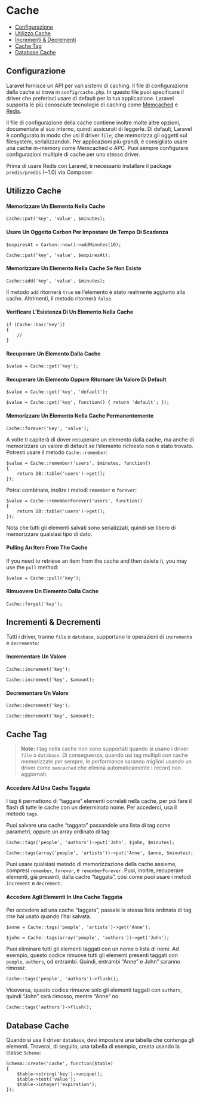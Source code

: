 # Cache

- [Configurazione](#configurazione)
- [Utilizzo Cache](#utilizzo-cache)
- [Incrementi & Decrementi](#incrementi-e-decrementi)
- [Cache Tag](#cache-tag)
- [Database Cache](#database-cache)

<a name="configurazione"></a>
## Configurazione

Laravel fornisce un API per vari sistemi di caching. Il file di configurazione della cache si trova in `config/cache.php`. In questo file puoi specificare il driver che preferisci usare di default per la tua applicazione. Laravel supporta le più conosciute tecnologie di caching come [Memcached](http://memcached.org) e [Redis](http://redis.io).

Il file di configurazione della cache contiene inoltre molte altre opzioni, documentate al suo interno, quindi assicurati di leggerle. Di default, Laravel è configurato in modo che usi il driver `file`, che memorizza gli oggetti sul filesystem, serializzandoli. Per applicazioni più grandi, è consigliato usare una cache in-memory come Memcached o APC. Puoi sempre configurare configurazioni multiple di cache per uno stesso driver.

Prima di usare Redis con Laravel, è necessario installare il package `predis/predis` (~1.0) via Composer.

<a name="utilizzo-cache"></a>
## Utilizzo Cache

#### Memorizzare Un Elemento Nella Cache

	Cache::put('key', 'value', $minutes);

#### Usare Un Oggetto Carbon Per Impostare Un Tempo Di Scadenza

	$expiresAt = Carbon::now()->addMinutes(10);

	Cache::put('key', 'value', $expiresAt);

#### Memorizzare Un Elemento Nella Cache Se Non Esiste

	Cache::add('key', 'value', $minutes);

Il metodo `add` ritornerà `true` se l'elemento è stato realmente aggiunto alla cache. Altrimenti, il metodo ritornerà `false`.

#### Verificare L'Esistenza Di Un Elemento Nella Cache

	if (Cache::has('key'))
	{
		//
	}

#### Recuperare Un Elemento Dalla Cache

	$value = Cache::get('key');

#### Recuperare Un Elemento Oppure Ritornare Un Valore Di Default

	$value = Cache::get('key', 'default');

	$value = Cache::get('key', function() { return 'default'; });

#### Memorizzare Un Elemento Nella Cache Permanentemente

	Cache::forever('key', 'value');

A volte ti capiterà di dover recuperare un elemento dalla cache, ma anche di memorizzare un valore di default se l’elemento richiesto non è stato trovato. Potresti usare il metodo `Cache::remember`:

	$value = Cache::remember('users', $minutes, function()
	{
		return DB::table('users')->get();
	});

Potrai combinare, inoltre i metodi `remember` e `forever`:

	$value = Cache::rememberForever('users', function()
	{
		return DB::table('users')->get();
	});

Nota che tutti gli elementi salvati sono serializzati, quindi sei libero di memorizzare qualsiasi tipo di dato.

#### Pulling An Item From The Cache

If you need to retrieve an item from the cache and then delete it, you may use the `pull` method:

	$value = Cache::pull('key');

#### Rimuovere Un Elemento Dalla Cache

	Cache::forget('key');

<a name="incrementi-e-decrementi"></a>
## Incrementi & Decrementi

Tutti i driver, tranne `file` e `database`, supportano le operazioni di `incremento` e `decremento`:

#### Incrementare Un Valore

	Cache::increment('key');

	Cache::increment('key', $amount);

#### Decrementare Un Valore

	Cache::decrement('key');

	Cache::decrement('key', $amount);

<a name="cache-tags"></a>
## Cache Tag

> **Note:** I tag nella cache non sono supportati quando si usano i driver `file` o `database`. Di conseguenza, quando usi tag multipli con cache memorizzate per sempre, le performance saranno migliori usando un driver come `memcached` che elimina automaticamente i record non aggiornati.

#### Accedere Ad Una Cache Taggata

I tag ti permettono di “taggare” elementi correlati nella cache, per poi fare il flash di tutte le cache con un determinato nome. Per accederci, usa il metodo `tags`.

Puoi salvare una cache “taggata” passandole una lista di tag come parametri, oppure un array ordinato di tag:

	Cache::tags('people', 'authors')->put('John', $john, $minutes);

	Cache::tags(array('people', 'artists'))->put('Anne', $anne, $minutes);

Puoi usare qualsiasi metodo di memorizzazione della cache assieme, compresi `remember`, `forever`, e `rememberForever`. Puoi, inoltre, recuperare elementi, già presenti, dalla cache “taggata”, così come puoi usare i metodi `increment` e `decrement`.

#### Accedere Agli Elementi In Una Cache Taggata

Per accedere ad una cache “taggata”, passale la stessa lista ordinata di tag che hai usato quando l’hai salvata.

	$anne = Cache::tags('people', 'artists')->get('Anne');

	$john = Cache::tags(array('people', 'authors'))->get('John');

Puoi eliminare tutti gli elementi taggati con un nome o lista di nomi. Ad esempio, questo codice rimuove tutti gli elementi presenti taggati con `people`, `authors`, od entrambi. Quindi, entrambi “Anne” e John” saranno rimossi:

	Cache::tags('people', 'authors')->flush();

Viceversa, questo codice rimuove solo gli elementi taggati con `authors`, quindi “John” sarà rimosso, mentre “Anne” no.

	Cache::tags('authors')->flush();

<a name="database-cache"></a>
## Database Cache

Quando si usa il driver `database`, devi impostare una tabella che contenga gli elementi. Troverai, di seguito, una tabella di esempio, creata usando la classe `Schema`:

	Schema::create('cache', function($table)
	{
		$table->string('key')->unique();
		$table->text('value');
		$table->integer('expiration');
	});
